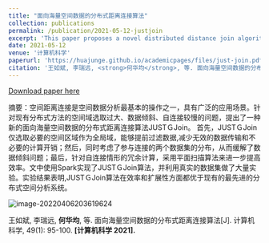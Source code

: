 ```yaml
---
title: "面向海量空间数据的分布式距离连接算法"
collection: publications
permalink: /publication/2021-05-12-justjoin
excerpt: 'This paper proposes a novel distributed distance join algorithm, i.e., JUST-Join, for massive spatial data.'
date: 2021-05-12
venue: '计算机科学'
paperurl: 'https://huajunge.github.io/academicpages/files/just-join.pdf'
citation: '王如斌, 李瑞远, <strong>何华均</strong>, 等. 面向海量空间数据的分布式距离连接算法[J]. 计算机科学, 49(1): 95-100. <strong>[计算机科学 2021].</strong>'
---
```

[Download paper here](https://huajunge.github.io/academicpages/files/just-join.pdf)


摘要：空间距离连接是空间数据分析最基本的操作之一，具有广泛的应用场景。针对现有分布式方法的空间域选取过大、数据倾斜、自连接较慢的问题，提出了一种新的面向海量空间数据的分布式距离连接算法JUSTＧJoin。 首先，JUSTＧJoin仅选取必要的空间区域作为全局域，能够提前过滤数据,减少无效的数据传输和不必要的计算开销；然后，同时考虑了参与连接的两个数据集的分布，从而缓解了数据倾斜问题；最后，针对自连接情形的冗余计算，采用平面扫描算法来进一步提高效率。文中使用Spark实现了JUSTＧJoin算法，并利用真实的数据集做了大量实验。实验结果表明,JUSTＧJoin算法在效率和扩展性方面都优于现有的最先进的分布式空间分析系统。

![image-20220406203619624](https://huajunge.github.io/academicpages/images/justjoin.png)

王如斌, 李瑞远, <strong>何华均</strong>, 等. 面向海量空间数据的分布式距离连接算法[J]. 计算机科学, 49(1): 95-100. <strong>[计算机科学 2021].</strong>